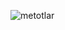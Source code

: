 ![metotlar](https://github.com/kubrayesilkaya/C-Sharp-Programming-Notes/assets/93487264/2971ed77-114e-4708-a366-25f498d02179)
